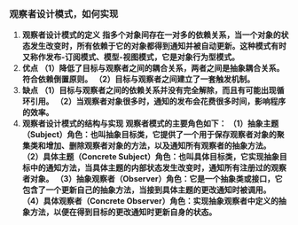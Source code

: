 ### 观察者设计模式，如何实现

1. **观察者设计模式的定义**
   **指多个对象间存在一对多的依赖关系，当一个对象的状态发生改变时，所有依赖于它的对象都得到通知并被自动更新。这种模式有时又称作发布-订阅模式、模型-视图模式，它是对象行为型模式。**
2. **优点**
   **（1）降低了目标与观察者之间的耦合关系，两者之间是抽象耦合关系。符合依赖倒置原则。**
   **（2）目标与观察者之间建立了一套触发机制。**
3. **缺点**
   **（1）目标与观察者之间的依赖关系并没有完全解除，而且有可能出现循环引用。**
   **（2）当观察者对象很多时，通知的发布会花费很多时间，影响程序的效率。**
4. **观察者设计模式的结构与实现**
   **观察者模式的主要角色如下：**
   **（1）抽象主题（Subject）角色：也叫抽象目标类，它提供了一个用于保存观察者对象的聚集类和增加、删除观察者对象的方法，以及通知所有观察者的抽象方法。**
   **（2）具体主题（Concrete Subject）角色：也叫具体目标类，它实现抽象目标中的通知方法，当具体主题的内部状态发生改变时，通知所有注册过的观察者对象。**
   **（3）抽象观察者（Observer）角色：它是一个抽象类或接口，它包含了一个更新自己的抽象方法，当接到具体主题的更改通知时被调用。**
   **（4）具体观察者（Concrete Observer）角色：实现抽象观察者中定义的抽象方法，以便在得到目标的更改通知时更新自身的状态。**
